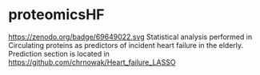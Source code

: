 # proteomicsHF
https://zenodo.org/badge/69649022.svg
Statistical analysis performed in Circulating proteins as predictors of incident heart failure in the elderly. Prediction section is located in https://github.com/chrnowak/Heart_failure_LASSO